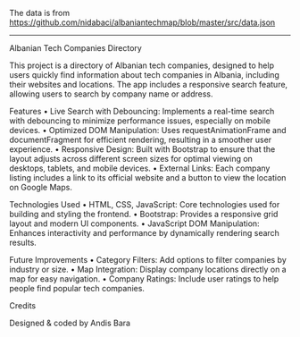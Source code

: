 The data is from https://github.com/nidabaci/albaniantechmap/blob/master/src/data.json

--------------------------------------------------
Albanian Tech Companies Directory

This project is a directory of Albanian tech companies, designed to help users quickly find information about tech companies in Albania, including their websites and locations. The app includes a responsive search feature, allowing users to search by company name or address.

Features
   •   Live Search with Debouncing: Implements a real-time search with debouncing to minimize performance issues, especially on mobile devices.
	•	Optimized DOM Manipulation: Uses requestAnimationFrame and documentFragment for efficient rendering, resulting in a smoother user experience.
	•	Responsive Design: Built with Bootstrap to ensure that the layout adjusts across different screen sizes for optimal viewing on desktops, tablets, and mobile devices.
	•	External Links: Each company listing includes a link to its official website and a button to view the location on Google Maps.

Technologies Used
	•	HTML, CSS, JavaScript: Core technologies used for building and styling the frontend.
	•	Bootstrap: Provides a responsive grid layout and modern UI components.
	•	JavaScript DOM Manipulation: Enhances interactivity and performance by dynamically rendering search results.

Future Improvements
	•	Category Filters: Add options to filter companies by industry or size.
	•	Map Integration: Display company locations directly on a map for easy navigation.
	•	Company Ratings: Include user ratings to help people find popular tech companies.

Credits

Designed & coded by Andis Bara
